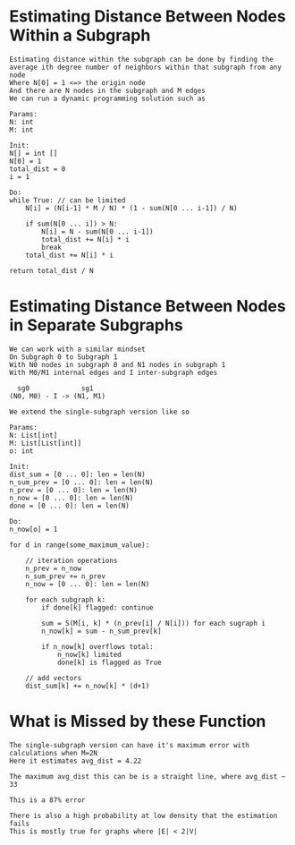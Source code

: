 # Estimating Distance Between Nodes Within a Subgraph
    Estimating distance within the subgraph can be done by finding the average ith degree number of neighbors within that subgraph from any node
    Where N[0] = 1 <=> the origin node
    And there are N nodes in the subgraph and M edges
    We can run a dynamic programming solution such as

    Params:
    N: int
    M: int

    Init:
    N[] = int []
    N[0] = 1
    total_dist = 0
    i = 1

    Do:
    while True: // can be limited
        N[i] = (N[i-1] * M / N) * (1 - sum(N[0 ... i-1]) / N)

        if sum(N[0 ... i]) > N:
            N[i] = N - sum(N[0 ... i-1])
            total_dist += N[i] * i
            break
        total_dist += N[i] * i
    
    return total_dist / N

# Estimating Distance Between Nodes in Separate Subgraphs
    We can work with a similar mindset
    On Subgraph 0 to Subgraph 1
    With N0 nodes in subgraph 0 and N1 nodes in subgraph 1
    With M0/M1 internal edges and I inter-subgraph edges
    
      sg0             sg1
    (N0, M0) - I -> (N1, M1)

    We extend the single-subgraph version like so

    Params:
    N: List[int]
    M: List[List[int]]
    o: int

    Init:
    dist_sum = [0 ... 0]: len = len(N)
    n_sum_prev = [0 ... 0]: len = len(N)
    n_prev = [0 ... 0]: len = len(N)
    n_now = [0 ... 0]: len = len(N)
    done = [0 ... 0]: len = len(N)
    
    Do:
    n_now[o] = 1

    for d in range(some_maximum_value):

        // iteration operations
        n_prev = n_now
        n_sum_prev += n_prev
        n_now = [0 ... 0]: len = len(N)

        for each subgraph k:
            if done[k] flagged: continue
            
            sum = S(M[i, k] * (n_prev[i] / N[i])) for each sugraph i
            n_now[k] = sum - n_sum_prev[k]

            if n_now[k] overflows total:
                n_now[k] limited
                done[k] is flagged as True

        // add vectors    
        dist_sum[k] += n_now[k] * (d+1)


# What is Missed by these Function
    The single-subgraph version can have it's maximum error with calculations when M=2N
    Here it estimates avg_dist = 4.22

    The maximum avg_dist this can be is a straight line, where avg_dist ~ 33
    
    This is a 87% error

    There is also a high probability at low density that the estimation fails
    This is mostly true for graphs where |E| < 2|V|
